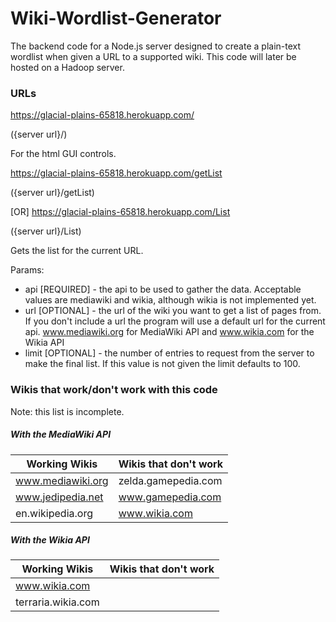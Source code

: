 # Wiki-Wordlist-Generator
The backend code for a Node.js server designed to create a plain-text wordlist when given a URL to a supported wiki. This code will later be hosted on a Hadoop server.

### URLs
https://glacial-plains-65818.herokuapp.com/

({server url}/)

For the html GUI controls.

https://glacial-plains-65818.herokuapp.com/getList

({server url}/getList)

[OR]
https://glacial-plains-65818.herokuapp.com/List

({server url}/List)

Gets the list for the current URL.

Params:
* api [REQUIRED] - the api to be used to gather the data. Acceptable values are mediawiki and wikia, although wikia is not implemented yet.
* url [OPTIONAL] - the url of the wiki you want to get a list of pages from. If you don't include a url the program will use a default url for the current api. www.mediawiki.org for MediaWiki API and www.wikia.com for the Wikia API
* limit [OPTIONAL] - the number of entries to request from the server to make the final list. If this value is not given the limit defaults to 100.

### Wikis that work/don't work with this code
Note: this list is incomplete.

##### With the MediaWiki API

|  Working Wikis    | Wikis that don't work |
| ----------------- | --------------------- |
| www.mediawiki.org | zelda.gamepedia.com   |
| www.jedipedia.net | www.gamepedia.com     |
| en.wikipedia.org  | www.wikia.com         |

##### With the Wikia API

|  Working Wikis    | Wikis that don't work |
| ----------------- | --------------------- |
| www.wikia.com |    |
| terraria.wikia.com | |
